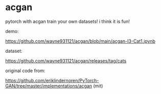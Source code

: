 # acgan
pytorch with acgan train your own datasets! i think it is fun!

demo:

https://github.com/wayne931121/acgan/blob/main/acgan-I3-Cat1.ipynb

dataset:

https://github.com/wayne931121/acgan/releases/tag/cats

original code from:

https://github.com/eriklindernoren/PyTorch-GAN/tree/master/implementations/acgan (mit)
